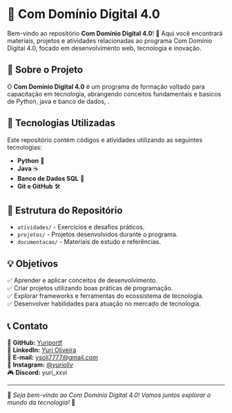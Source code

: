 # 📌 Com Domínio Digital 4.0

Bem-vindo ao repositório **Com Domínio Digital 4.0**! 🚀 Aqui você encontrará materiais, projetos e atividades relacionadas ao programa Com Domínio Digital 4.0, focado em desenvolvimento web, tecnologia e inovação.

## 📌 Sobre o Projeto
O **Com Domínio Digital 4.0** é um programa de formação voltado para capacitação em tecnologia, abrangendo conceitos fundamentais e basicos de Python, java e banco de dados, .

## 🚀 Tecnologias Utilizadas
Este repositório contém códigos e atividades utilizando as seguintes tecnologias:
- **Python** 🐍
- **Java** ☕
- **Banco de Dados SQL** 💾
- **Git e GitHub** 🛠️

## 📂 Estrutura do Repositório
- `atividades/` - Exercícios e desafios práticos.
- `projetos/` - Projetos desenvolvidos durante o programa.
- `documentacao/` - Materiais de estudo e referências.

## 💡 Objetivos
✅ Aprender e aplicar conceitos de desenvolvimento.  
✅ Criar projetos utilizando boas práticas de programação.  
✅ Explorar frameworks e ferramentas do ecossistema de tecnologia.  
✅ Desenvolver habilidades para atuação no mercado de tecnologia.  


## 📞 Contato
🔗 **GitHub:** [Yuriportf](https://github.com/Yuriportf)  
🔗 **LinkedIn:** [Yuri Oliveira](https://www.linkedin.com/in/yuri-oliveira-aqui)  
📧 **E-mail:** ysoli7777@gmail.com  
📱 **Instagram:** [@_yurioliv_](https://www.instagram.com/_yurioliv_/)  
🎮 **Discord:** yuri_xxvi  

---
📢 *Seja bem-vindo ao Com Domínio Digital 4.0! Vamos juntos explorar o mundo da tecnologia!* 🚀

